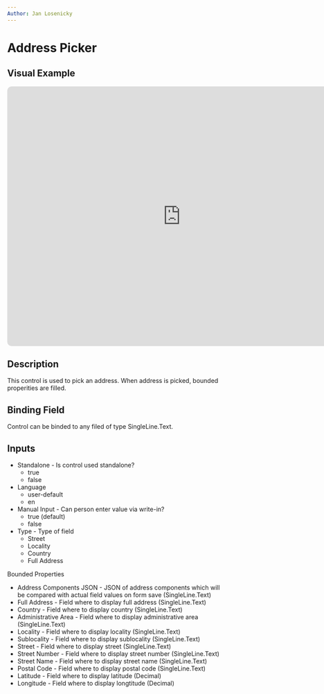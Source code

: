 ```yaml
---
Author: Jan Losenicky
---
```


# Address Picker

## Visual Example

<iframe style="border: 0px solid rgba(0, 0, 0, 1);   border-radius: 10px;" width="800" height="600" src="https://embed.figma.com/proto/CIf7LPbQa9gZTMTiH1e07g/NETWORG-Web-UI-Master?page-id=1531%3A8208&node-id=1531-8209&viewport=365%2C414%2C0.24&scaling=scale-down&content-scaling=fixed&starting-point-node-id=1531%3A8209&embed-host=share" allowfullscreen></iframe>

## Description

This control is used to pick an address. When address is picked, bounded properities are filled.

## Binding Field

Control can be binded to any filed of type SingleLine.Text.

## Inputs

- Standalone - Is control used standalone?
    - true
    - false
- Language
    - user-default
    - en
- Manual Input - Can person enter value via write-in?
    - true (default)
    - false
- Type - Type of field
    - Street
    - Locality
    - Country
    - Full Address

Bounded Properties
- Address Components JSON - JSON of address components which will be compared with actual field values on form save (SingleLine.Text)
- Full Address - Field where to display full address (SingleLine.Text)
- Country - Field where to display country (SingleLine.Text)
- Administrative Area - Field where to display administrative area (SingleLine.Text)
- Locality - Field where to display locality (SingleLine.Text)
- Sublocality - Field where to display sublocality (SingleLine.Text)
- Street - Field where to display street (SingleLine.Text)
- Street Number - Field where to display street number (SingleLine.Text)
- Street Name - Field where to display street name (SingleLine.Text)
- Postal Code - Field where to display postal code (SingleLine.Text)
- Latitude - Field where to display latitude (Decimal)
- Longitude - Field where to display longtitude (Decimal)

